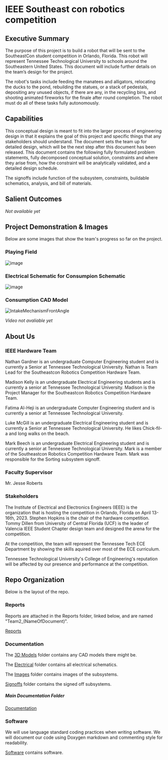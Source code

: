 # **IEEE Southeast con robotics competition**

## **Executive Summary**

The purpose of this project is to build a robot that will be sent to the SoutheastCon student competition in Orlando, Florida. This robot will represent Tennessee Technological University to schools around the Southeastern United States. This document will include further details on the team’s design for the project.

The robot's tasks include feeding the manatees and alligators, relocating the ducks to the pond, rebuilding the statues, or a stack of pedestals, depositing any unused objects, if there are any, in the recycling bins, and shooting animated fireworks for the finale after round completion. The robot must do all of these tasks fully autonomously.

## **Capabilities**

This conceptual design is meant to fit into the larger process of engineering design in that it explains the goal of this project and specific things that any stakeholders should understand. The document sets the team up for detailed design, which will be the next step after this document has been released. This document contains the following fully formulated problem statements, fully decomposed conceptual solution, constraints and where they arise from, how the constraint will be analytically validated, and a detailed design schedule. 

The signoffs include function of the subsystem, constraints, buildable schematics, analysis, and bill of materials.

## **Salient Outcomes**

*Not available yet*

## **Project Demonstration & Images**

Below are some images that show the team's progress so far on the project.

### **Playing Field**
![image](https://user-images.githubusercontent.com/30758520/202878257-abfdcb97-adcb-41a7-911d-a3a19630d73c.png)

### **Electrical Schematic for Consumpion Schematic**
![image](https://user-images.githubusercontent.com/30758520/203184746-a586aec1-197b-4342-a30f-c6afef5b303f.png)

### **Consumption CAD Model**
![IntakeMechanismFrontAngle](https://user-images.githubusercontent.com/30758520/201001842-7290913f-ed47-4942-937a-cfcf2d664771.png)

*Video not avaliable yet*

## **About Us**

### **IEEE Hardware Team**

Nathan Gardner is an undergraduate Computer Engineering student and is currently a Senior at Tennessee Technological University. Nathan is Team Lead for the Southeastcon Robotics Competition Hardware Team.

Madison Kelly is an undergraduate Electrical Engineering students and is currently a senior at Tennessee Technological University. Madison is the Project Manager for the Southeastcon Robotics Competition Hardware Team.

Fatima Al-Heji is an undergraduate Computer Engineering student and is currently a senior at Tennessee Technological University.

Luke McGill is an undergraduate Electrical Engineering student and is currently a Senior at Tennessee Technological University. He likes Chick-fil-a and long walks on the beach.

Mark Beech is an undergraduate Electrical Engineering student and is currently a senior at Tennessee Technological University. Mark is a member of the Southeastcon Robotics Competition Hardware Team. Mark was responsible for the Sorting subsystem signoff.


### **Faculty Supervisor**

Mr. Jesse Roberts

### **Stakeholders**

The Institute of Electrical and Electronics Engineers (IEEE) is the organization that is hosting the competition in Orlando, Florida on April 13-16th, 2023. Stephen Hopkins is the chair of the hardware competition. Tommy Dillen from University of Central Florida (UCF) is the leader of Valencia IEEE Student Chapter design team and designed the arena for the competition.

At the competition, the team will represent the Tennessee Tech ECE Department by showing the skills aquired over most of the ECE curriculum.

Tennessee Technological University's College of Engineering's reputation will be affected by our presence and performance at the competition.

## **Repo Organization**

Below is the layout of the repo.

### **Reports**

Reports are attached in the Reports folder, linked below, and are named "Team2_(NameOfDocument)".

[Reports](/Reports/)

### **Documentation**

The [3D Models](/Documentation/3D%20Models) folder contains any CAD models there might be.

The [Electrical](/Documentation/Electrical) folder contains all electrical schematics.

The [Images](/Documentation/Images) folder contains images of the subsystems.

[Signoffs](/Documentation/Signoffs) folder contains the signed off subsystems.

##### **Main Documentation Folder**

[Documentation](/Documentation/)

### **Software**

We will use language standard coding practices when writing software. We will document our code using Doxygen markdown and commenting style for readability. 

[Software](/Software/) contains software.
